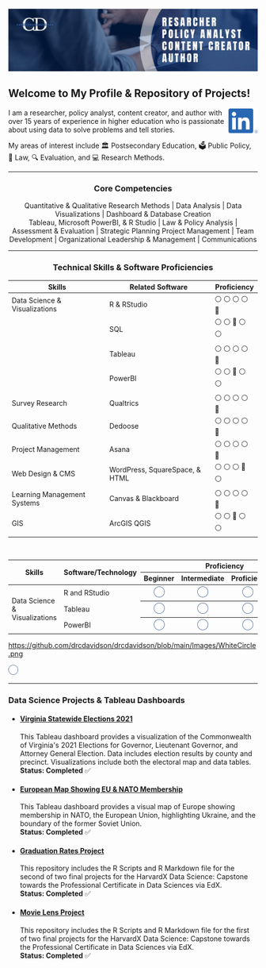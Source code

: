 ![](https://github.com/drcdavidson/drcdavidson/blob/main/Images/Banner.png)
<p>
  
## Welcome to My Profile & Repository of Projects!
<a href="https://www.linkedin.com/in/drchrisdavidson/"><img height="50" align='right' src="https://raw.githubusercontent.com/drcdavidson/drcdavidson/master/Images/LI-In-Bug.png"></a>

I am a researcher, policy analyst, content creator, and author with over 15 years of experience in higher education who is passionate about using data to solve problems and tell stories. 

My areas of interest include 
:classical_building: Postsecondary Education, 
:ballot_box: Public Policy, 
:scroll: Law, 
:mag: Evaluation, and :computer: Research Methods.

---

### <p align="center"> Core Competencies </p>
<p align="center">
Quantitative & Qualitative Research Methods | Data Analysis | Data Visualizations | Dashboard & Database Creation <br>
Tableau, Microsoft PowerBI, & R Studio | Law & Policy Analysis | Assessment & Evaluation | Strategic Planning Project Management | <be>
Team Development | Organizational Leadership & Management | Communications </p>

---
### <p align="center"> Technical Skills & Software Proficiencies </p>

 | Skills | Related Software | Proficiency |
| --- | --- | --- |
| Data Science & Visualizations | R & RStudio | :white_circle:	:white_circle:	:white_circle:	:white_circle:  :large_blue_circle:
| | SQL | :white_circle:	:white_circle:  :large_blue_circle:   :white_circle:  :white_circle:
| | Tableau | :white_circle:	:white_circle:	:white_circle:	 :white_circle:   :large_blue_circle:  
| | PowerBI | :white_circle:	:white_circle:	:large_blue_circle: :white_circle:	 :white_circle:      
| Survey Research | Qualtrics | :white_circle:	:white_circle:	:white_circle:	:white_circle:  :large_blue_circle:
| Qualitative Methods | Dedoose |:white_circle:	:white_circle:	:white_circle:	:white_circle:  :large_blue_circle:
| Project Management | Asana | :white_circle:	:white_circle:	:white_circle:	:white_circle:  :large_blue_circle: |
| Web Design & CMS | WordPress, SquareSpace, & HTML | :white_circle:	:white_circle:	:white_circle:	:large_blue_circle: :white_circle:
| Learning Management Systems | Canvas & Blackboard | :white_circle:	:white_circle:	:white_circle:	:white_circle:  :large_blue_circle:
| GIS | ArcGIS QGIS | :white_circle: :white_circle: :large_blue_circle: :white_circle: :white_circle:	

<br>

<table>
  <thead>
    <tr>
      <th rowspan="2"><strong>Skills</strong></th>
      <th rowspan="2"><strong>Software/Technology</strong></th>
      <th colspan="4"><strong>Proficiency</strong></th>
    </tr>
    <tr>
      <th>Beginner</th>
      <th>Intermediate</th>
      <th>Proficient</th>
      <th>Advanced</th>
    </tr>
  </thead>
 <tr>
      <td rowspan="3">Data Science & Visualizations</td>
      <td>R and RStudio</td>
      <th> <img src="https://github.com/drcdavidson/drcdavidson/blob/main/Images/WhiteCircle.png" width="22" height="22"> </th>
      <th> <img src="https://github.com/drcdavidson/drcdavidson/blob/main/Images/WhiteCircle.png" width="22" height="22"> </th>
      <th> <img src="https://github.com/drcdavidson/drcdavidson/blob/main/Images/WhiteCircle.png" width="22" height="22"> </th>
      <th> <img src="https://github.com/drcdavidson/drcdavidson/blob/main/Images/WhiteCircle.png" width="22" height="22"> </th>
 </tr>
 <tr>
      <td>Tableau</td>
      <th> <img src="https://github.com/drcdavidson/drcdavidson/blob/main/Images/WhiteCircle.png" width="22" height="22"> </th>
      <th> <img src="https://github.com/drcdavidson/drcdavidson/blob/main/Images/WhiteCircle.png" width="22" height="22"> </th>
      <th> <img src="https://github.com/drcdavidson/drcdavidson/blob/main/Images/WhiteCircle.png" width="22" height="22"> </th>
      <th> <img src="https://github.com/drcdavidson/drcdavidson/blob/main/Images/WhiteCircle.png" width="22" height="22"> </th>
  </tr>
  <tr>
      <td>PowerBI</td>
      <th> <img src="https://github.com/drcdavidson/drcdavidson/blob/main/Images/WhiteCircle.png" width="22" height="22"> </th>
      <th> <img src="https://github.com/drcdavidson/drcdavidson/blob/main/Images/WhiteCircle.png" width="22" height="22"> </th>
      <th> <img src="https://github.com/drcdavidson/drcdavidson/blob/main/Images/WhiteCircle.png" width="22" height="22"> </th>
      <th> <img src="https://github.com/drcdavidson/drcdavidson/blob/main/Images/WhiteCircle.png" width="22" height="22"> </th>
  </tr>

<table>

https://github.com/drcdavidson/drcdavidson/blob/main/Images/WhiteCircle.png

<img src="https://github.com/drcdavidson/drcdavidson/blob/main/Images/WhiteCircle.png" width="20" height="20">






---

### Data Science Projects & Tableau Dashboards

<!-- #### [Mock University Sample Data](https://public.tableau.com/views/MockUniveristySampleData/StudentCharacteristics?:language=en-US&publish=yes&:display_count=n&:origin=viz_share_link)
  This Tableau dashboard provides a visualization of a fictional dataset of Mock University including Student Demographic Characteristics, Enrollment Trends, Financial Charges, and other factors. <br />
  **Status: Completed** -->

  
- #### [Virginia Statewide Elections 2021](https://public.tableau.com/views/VirginiaStatewideElections2021/VirginiasStatewideElection2021?:language=en-US&:display_count=n&:origin=viz_share_link)
  This Tableau dashboard provides a visualization of the Commonwealth of Virginia's 2021 Elections for  Governor, Lieutenant Governor, and Attorney General Election. Data includes election results by county and precinct. Visualizations include both the electoral map and data tables. <br />
  **Status: Completed** :white_check_mark:
  
- #### [European Map Showing EU & NATO Membership](https://public.tableau.com/views/EuropeanMapShowingEUNATOMembership/Dashboard1?:language=en-US&:display_count=n&:origin=viz_share_link)  
  This Tableau dashboard provides a visual map of Europe showing membership in NATO, the European Union, highlighting Ukraine, and the boundary of the former Soviet Union. <br />
  **Status: Completed**  :white_check_mark:
  
- #### [Graduation Rates Project](https://github.com/drcdavidson/gradrates)
  This repository includes the R Scripts and R Markdown file for the second of two final projects for the HarvardX Data Science: Capstone towards the Professional Certificate in Data Sciences via EdX. <br />
  **Status: Completed**  :white_check_mark:
  
- #### [Movie Lens Project](https://github.com/drcdavidson/movielens)
  This repository includes the R Scripts and R Markdown file for the first of two final projects for the HarvardX Data Science: Capstone towards the Professional Certificate in Data Sciences via EdX. <br />
  **Status: Completed**  :white_check_mark:
